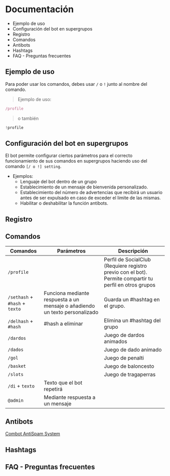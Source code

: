 # Documentación
- Ejemplo de uso
- Configuración del bot en supergrupos
- Registro
- Comandos
- Antibots
- Hashtags
- FAQ - Preguntas frecuentes

## Ejemplo de uso
Para poder usar los comandos, debes usar `/` o `!` junto al nombre del comando.

> Ejemplo de uso:
```js
/profile
```
> o también 
```js
!profile
```
 

## Configuración del bot en supergrupos
El bot permite configurar ciertos parámetros para el correcto funcionamiento de sus comandos en supergrupos haciendo uso del comando `[/ o !] setting`.
- Ejemplos:
  - Lenguaje del bot dentro de un grupo
  - Establecimiento de un mensaje de bienvenida personalizado.
  - Establecimiento del número de advertencias que recibirá un usuario antes de ser expulsado en caso de exceder el limite de las mismas.
  - Habilitar o deshabilitar la función antibots.

## Registro

## Comandos

| Comandos | Parámetros | Descripción |
| -------- | ---------- | ----------- |
| `/profile` |  | Perfil de SocialClub (Requiere registro previo con el bot). Permite compartir tu perfil en otros grupos |
| `/sethash` + `#hash` + `texto`| Funciona mediante respuesta a un mensaje o añadiendo un texto personalizado | Guarda un #hashtag en el grupo. |
| `/delhash` + `#hash`| #hash a eliminar | Elimina un #hashtag del grupo |
| `/dardos` |  | Juego de dardos animados |
| `/dados` |  | Juego de dado animado |
| `/gol` |  | Juego de penalti |
| `/basket` |  | Juego de baloncesto |
| `/slots` |  | Juego de tragaperras |
| `/di` + `texto` | Texto que el bot repetirá | |
| `@admin`| Mediante respuesta a un mensaje | |
 
## Antibots
[Combot AntiSpam System](https://cas.chat/)

## Hashtags

## FAQ - Preguntas frecuentes

